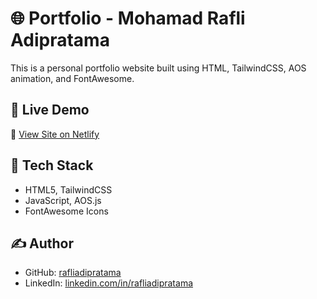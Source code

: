 # 🌐 Portfolio - Mohamad Rafli Adipratama

This is a personal portfolio website built using HTML, TailwindCSS, AOS animation, and FontAwesome.

## 🚀 Live Demo

🔗 [View Site on Netlify](https://your-site-name.netlify.app)

## 🧰 Tech Stack

- HTML5, TailwindCSS
- JavaScript, AOS.js
- FontAwesome Icons

## ✍️ Author

- GitHub: [rafliadipratama](https://github.com/rafliadipratama)
- LinkedIn: [linkedin.com/in/rafliadipratama](https://linkedin.com/in/rafliadipratama)
